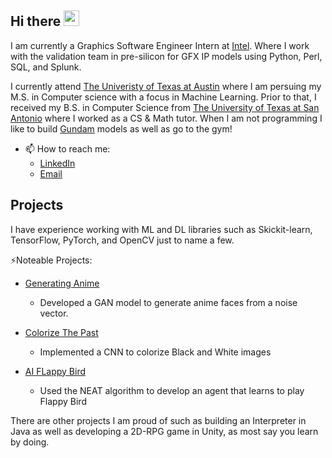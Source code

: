 ## Hi there <img src="https://codingnbb.com/images/wavehand.gif" width="25">
I am currently a Graphics Software Engineer Intern at [Intel](https://www.intel.com/content/www/us/en/homepage.html). Where I work with the validation team in pre-silicon for GFX IP models using Python, Perl, SQL, and Splunk. 

I currently attend [The Univeristy of Texas at Austin](https://www.cs.utexas.edu/) where I am persuing my M.S. in Computer science with a focus in Machine Learning. Prior to that, I received my B.S. in Computer Science from [The University of Texas at San Antonio](https://cs.utsa.edu/) where I worked as a CS & Math tutor.
When I am not programming I like to build [Gundam](https://www.usagundamstore.com/) models as well as go to the gym!

- 📫 How to reach me:
    - [LinkedIn](https://www.linkedin.com/in/faadnd/)
    - [Email](mailto:faadnd@utexas.edu?subject=[GitHub]%20Source%20Han%20Sans)


## Projects
I have experience working with ML and DL libraries such as Skickit-learn, TensorFlow, PyTorch, and OpenCV just to name a few. 

⚡Noteable Projects:
  - [Generating Anime](https://github.com/tsusdere/Generating-Anime)
        
    - Developed a GAN model to generate anime faces from a noise vector.
  - [Colorize The Past](https://github.com/tsusdere/Colorize_The_past)
    - Implemented a CNN to colorize Black and White images
  - [AI FLappy Bird](https://github.com/tsusdere/AIFlappyBird)
    - Used the NEAT algorithm to develop an agent that learns to play Flappy Bird
  
  There are other projects I am proud of such as building an Interpreter in Java as well as developing a 2D-RPG game in Unity, as most say
  you learn by doing.
    
<!--
**tsusdere/tsusdere** is a ✨ _special_ ✨ repository because its `README.md` (this file) appears on your GitHub profile.

Here are some ideas to get you started:

- 🔭 I’m currently working on ...
- 🌱 I’m currently learning ...
- 👯 I’m looking to collaborate on ...
- 🤔 I’m looking for help with ...
- 💬 Ask me about ...
- 📫 How to reach me: ...
- 😄 Pronouns: ...
- ⚡ Fun fact: ...
-->
